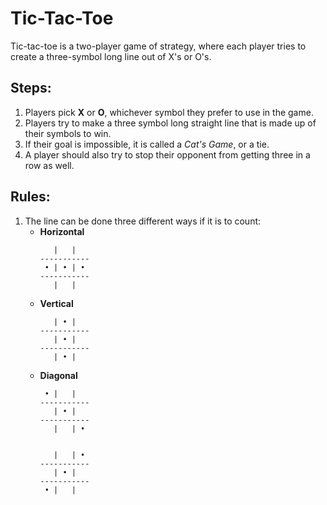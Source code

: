 # Tic-Tac-Toe

Tic-tac-toe is a two-player game of strategy, where each 
player tries to create a three-symbol long line out of X's or O's.


## Steps:

1. Players pick **X** or **O**, whichever symbol they prefer to use in the game.
2. Players try to make a three symbol long straight line that is made up of
   their symbols to win.
3. If their goal is impossible, it is called a *Cat's Game*, or a tie.
4. A player should also try to stop their opponent from getting three in a row as well.
 
## Rules:

1. The line can be done three different ways if it is to count:
    * **Horizontal**
      ```
         |   |
      -----------
       • | • | •
      -----------
         |   |
      ```
    * **Vertical**
      ```
         | • |
      -----------
         | • |  
      -----------
         | • |
      ```
    * **Diagonal**
      ```
       • |   |
      -----------
         | • |  
      -----------
         |   | •
      
      
         |   | •
      -----------
         | • |  
      -----------
       • |   | 
      ```
